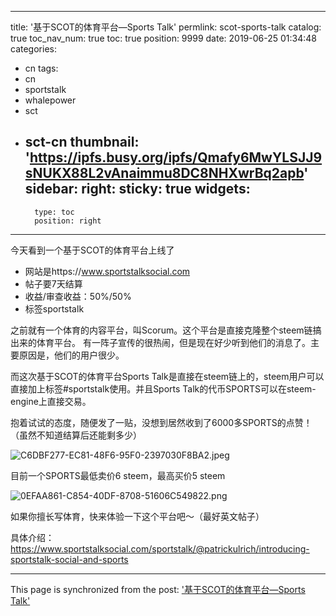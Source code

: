
---
title: '基于SCOT的体育平台—Sports Talk'
permlink: scot-sports-talk
catalog: true
toc_nav_num: true
toc: true
position: 9999
date: 2019-06-25 01:34:48
categories:
- cn
tags:
- cn
- sportstalk
- whalepower
- sct
- sct-cn
thumbnail: 'https://ipfs.busy.org/ipfs/Qmafy6MwYLSJJ9sNUKX88L2vAnaimmu8DC8NHXwrBq2apb'
sidebar:
    right:
        sticky: true
widgets:
    -
        type: toc
        position: right
---


今天看到一个基于SCOT的体育平台上线了
* 网站是https://www.sportstalksocial.com
* 帖子要7天结算
* 收益/审查收益：50%/50%
* 标签sportstalk


之前就有一个体育的内容平台，叫Scorum。这个平台是直接克隆整个steem链搞出来的体育平台。
有一阵子宣传的很热闹，但是现在好少听到他们的消息了。主要原因是，他们的用户很少。

而这次基于SCOT的体育平台Sports Talk是直接在steem链上的，steem用户可以直接加上标签#sportstalk使用。并且Sports Talk的代币SPORTS可以在steem-engine上直接交易。

抱着试试的态度，随便发了一贴，没想到居然收到了6000多SPORTS的点赞！（虽然不知道结算后还能剩多少）

![C6DBF277-EC81-48F6-95F0-2397030F8BA2.jpeg](https://ipfs.busy.org/ipfs/Qmafy6MwYLSJJ9sNUKX88L2vAnaimmu8DC8NHXwrBq2apb)

目前一个SPORTS最低卖价6 steem，最高买价5 steem

![0EFAA861-C854-40DF-8708-51606C549822.png](https://ipfs.busy.org/ipfs/QmRcyNRaomUf2LvWjGXMCAw2tbTD6A22JRAJ3ZXwBnKswK)

如果你擅长写体育，快来体验一下这个平台吧～（最好英文帖子）

具体介绍：https://www.sportstalksocial.com/sportstalk/@patrickulrich/introducing-sportstalk-social-and-sports

- - -

This page is synchronized from the post: ['基于SCOT的体育平台—Sports Talk'](https://steemit.com/@ericet/scot-sports-talk)
